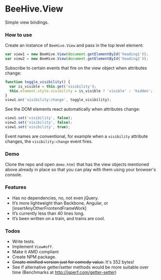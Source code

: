 # BeeHive.View

Simple view bindings.

### How to use

Create an instance of `BeeHive.View` and pass in the top level element:

```javascript
var view1 = new BeeHive.View(document.getElementById('heading1'));
var view2 = new BeeHive.View(document.getElementById('heading2'));
```

Subscribe to certain events that fire on the view object when attributes change:

```javascript
function toggle_visibility() {
  var is_visible = this.get('visibility');
  this.element.style.visibility = is_visible ? 'visible' : 'hidden';
}
view1.on('visibility:change', toggle_visibility);
```

See the DOM elements react automatically when attributes change:

```javascript
view1.set('visibility', false);
view2.set('visibility', false);
view1.set('visibility', true);
```

Event names are conventional, for example when a `visibility` attribute changes, the `visibility:change` event fires.

### Demo

Clone the repo and open `demo.html` that has the view objects mentioned above already in place so that you can play with them using your browser's console.

### Features

* Has no dependencies, no, not even jQuery.
* It’s more lightweight than Backbone, Angular, or [insertAnyOtherFrontendFrameWork]
* It’s currently less than 40 lines long.
* It’s been written on a train, and trains are cool.

### Todos

* Write tests.
* Implement `View#off`.
* Make it AMD compliant
* Create NPM package.
* ~~Create minified version just for comedy value.~~ It's 352 bytes!
* See if alternative getter/setter methods would be more suitable over time (Benchmarks at http://jsperf.com/getter-setter)
